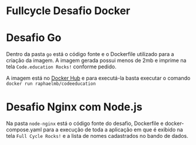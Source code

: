 # Fullcycle Desafio Docker

# Desafio Go

Dentro da pasta `go` está o código fonte e o Dockerfile utilizado para a criação da imagem. A imagem gerada possui menos de 2mb e imprime na tela `Code.education Rocks!` conforme pedido.

A imagem está no [Docker Hub](https://hub.docker.com/r/raphaelmb/codeeducation) e para executá-la basta executar o comando `docker run raphaelmb/codeeducation`

# Desafio Nginx com Node.js

Na pasta `node-nginx` está o código fonte do desafio, Dockerfile e docker-compose.yaml para a execução de toda a aplicação em que é exibido na tela `Full Cycle Rocks!` e a lista de nomes cadastrados no bando de dados.
